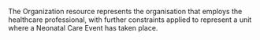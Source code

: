 The Organization resource represents the organisation that employs the healthcare professional, with further constraints applied to represent a unit where a Neonatal Care Event has taken place.
